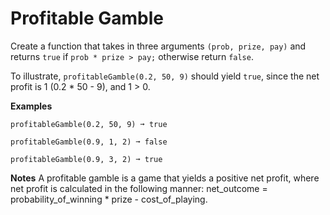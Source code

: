 # Profitable Gamble

Create a function that takes in three arguments `(prob, prize, pay)` and returns `true` if `prob * prize > pay;` otherwise return `false`.

To illustrate, `profitableGamble(0.2, 50, 9)` should yield `true`, since the net profit is 1 (0.2 * 50 - 9), and 1 > 0.

**Examples**
```
profitableGamble(0.2, 50, 9) ➞ true

profitableGamble(0.9, 1, 2) ➞ false

profitableGamble(0.9, 3, 2) ➞ true
```

**Notes**
A profitable gamble is a game that yields a positive net profit, where net profit is calculated in the following manner: net_outcome = probability_of_winning * prize - cost_of_playing.